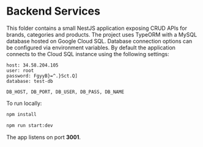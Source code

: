 # Backend Services

This folder contains a small NestJS application exposing CRUD APIs for brands, categories and products.
The project uses TypeORM with a MySQL database hosted on Google Cloud SQL. Database connection options can be configured via environment variables. By default the application connects to the Cloud SQL instance using the following settings:

```
host: 34.58.204.105
user: root
password: FgyyB}=^.}Sct.Q]
database: test-db
```


```
DB_HOST, DB_PORT, DB_USER, DB_PASS, DB_NAME
```

To run locally:

```bash
npm install

npm run start:dev
```

The app listens on port **3001**.

